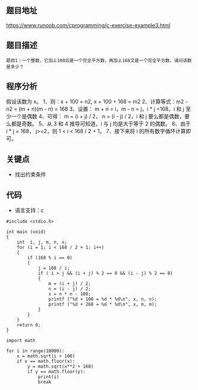 ## 题目地址
https://www.runoob.com/cprogramming/c-exercise-example3.html

## 题目描述
```
题目1：一个整数，它加上100后是一个完全平方数，再加上168又是一个完全平方数，请问该数是多少？

```
## 程序分析
假设该数为 x。
1、则：x + 100 = n2, x + 100 + 168 = m2
2、计算等式：m2 - n2 = (m + n)(m - n) = 168
3、设置： m + n = i，m - n = j，i * j =168，i 和 j 至少一个是偶数
4、可得： m = (i + j) / 2， n = (i - j) / 2，i 和 j 要么都是偶数，要么都是奇数。
5、从 3 和 4 推导可知道，i 与 j 均是大于等于 2 的偶数。
6、由于 i * j = 168， j>=2，则 1 < i < 168 / 2 + 1。
7、接下来将 i 的所有数字循环计算即可。

## 关键点

- 找出约束条件

## 代码
* 语言支持：c

```
#include <stdio.h>
 
int main (void)
{
    int  i, j, m, n, x;
    for (i = 1; i < 168 / 2 + 1; i++)
    {
        if (168 % i == 0)
        {
            j = 168 / i;
            if ( i > j && (i + j) % 2 == 0 && (i - j) % 2 == 0)
            {
                m = (i + j) / 2;
                n = (i - j) / 2;
                x = n * n - 100;
                printf ("%d + 100 = %d * %d\n", x, n, n);
                printf ("%d + 268 = %d * %d\n", x, m, m);
            }
        }
    }
    return 0;
}
```

```
import math

for i in range(10000):
    x = math.sqrt(i + 100)
    if x == math.floor(x):
        y = math.sqrt(x**2 + 168)
        if y == math.floor(y):
            print(i)
            break
```